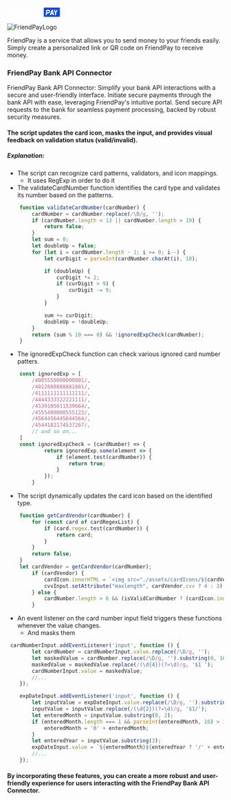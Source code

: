 <svg width="123" height="24" viewBox="0 0 123 24" fill="none" xmlns="http://www.w3.org/2000/svg">
<path d="M2.43635 3.07349L14.5027 2.71445C14.9216 4.05658 14.8489 5.31323 14.2847 6.48438L5.89853 6.75367L5.64208 11.0365L12.5152 10.9083C13.1648 12.1564 13.1178 13.3318 12.3741 14.4346L5.35997 14.7295L4.89835 21.9744C3.26557 22.6754 1.86787 22.6583 0.705259 21.9232L1.83367 3.79158C1.92771 3.45818 2.1286 3.21882 2.43635 3.07349ZM17.1837 3.88134L18.5558 3.00938C22.813 2.60759 25.7879 2.55203 27.4805 2.84268C29.1731 3.12478 30.246 3.90698 30.699 5.18927C31.1607 6.47156 31.182 8.19838 30.7632 10.3697C30.3443 12.5411 28.7628 13.9687 26.0187 14.6526L30.558 20.5126C29.7202 22.1967 28.3183 22.7395 26.3521 22.1411L21.8512 15.6143L20.351 15.7682L19.7483 21.8334C17.9958 22.4489 16.5981 22.3121 15.5552 21.4231L17.1837 3.88134ZM26.7111 7.26658C26.3264 6.43737 24.5099 6.2151 21.2614 6.59979L20.71 11.8956C24.2406 11.6563 26.2196 11.0322 26.647 10.0235C27.0744 9.00622 27.0958 8.08725 26.7111 7.26658ZM31.8157 21.7308L33.5468 2.86833C34.8461 2.56058 36.2481 2.62469 37.7527 3.06067L36.2396 21.9232C34.4957 22.419 33.021 22.3549 31.8157 21.7308ZM39.9336 3.07349L51.9999 2.71445C52.4188 4.05658 52.3462 5.31323 51.7819 6.48438L43.3958 6.75367L43.165 10.0363L50.0509 9.89528C50.692 11.1434 50.6407 12.3231 49.897 13.4344L42.8829 13.7293L42.5366 17.7044L51.1408 17.448C51.8503 18.9611 51.752 20.3801 50.8459 21.7052L38.8565 22.1796C38.4889 22.1112 38.2623 21.8419 38.1769 21.3718L39.3309 3.79158C39.4249 3.45818 39.6258 3.21882 39.9336 3.07349ZM54.1552 3.57359C54.7622 2.73582 55.9846 2.5563 57.8226 3.03502L63.9263 13.3831L64.5418 3.27866C65.8582 2.63751 67.1234 2.64606 68.3373 3.3043L67.2346 21.5898C66.3626 22.3762 65.1744 22.4703 63.6698 21.8719L57.938 11.4084L57.2199 21.8975C55.3819 22.3677 53.9928 22.2651 53.0524 21.5898L54.1552 3.57359ZM69.377 4.52248L69.5822 2.98373L70.8645 2.68881L75.7885 2.82986C80.6783 3.71036 83.1061 6.70665 83.0719 11.8187C82.9607 14.426 82.3367 16.6316 81.1997 18.4353C79.7978 20.8375 76.233 22.0386 70.5054 22.0386L69.0436 21.6282L68.7743 19.8587L69.377 4.52248ZM73.3521 6.68955L72.8392 17.9865C75.0533 18.1319 76.6134 17.7514 77.5196 16.8453C78.4257 15.9391 78.9386 14.5243 79.0583 12.6009C79.1865 10.6689 78.9344 9.21139 78.3018 8.2283C77.6777 7.23666 76.0278 6.72374 73.3521 6.68955Z" fill="white"/>
<rect x="85.0805" y="1.37085" width="37.3575" height="21.2584" rx="1.21554" fill="#0A42FC"/>
<path d="M90.6286 7.12587L91.5084 6.56678C94.238 6.30916 96.1455 6.27353 97.2308 6.4599C98.3161 6.64078 99.004 7.14231 99.2945 7.9645C99.5905 8.78669 99.5987 9.95419 99.3192 11.467C99.0451 12.9744 98.0283 13.9445 96.2689 14.3776L93.605 14.9942L92.643 15.1011L92.273 18.6365C91.1494 19.0311 90.2532 18.9434 89.5845 18.3734L90.6286 7.12587ZM96.7375 9.29644C96.4908 8.76476 95.3261 8.62225 93.2432 8.86891L92.865 12.6181C95.1288 12.4646 96.4004 12.0042 96.6799 11.2368C96.965 10.4694 96.9842 9.82264 96.7375 9.29644ZM103.308 6.41056C104.174 5.86792 104.994 5.83503 105.767 6.3119L109.056 18.1514C108.305 18.6447 107.329 18.7763 106.129 18.5461L105.537 16.3426L102.486 16.7208L101.73 18.9407C100.508 19.1051 99.5976 18.9325 99.0002 18.4227L103.308 6.41056ZM105.076 14.0405L104.361 10.2337L103.07 14.2789L105.076 14.0405ZM108.317 7.2492C108.871 6.575 109.737 6.27627 110.915 6.35301L112.88 10.5955L115.47 6.40234C116.632 6.34205 117.435 6.60515 117.879 7.19164L113.99 12.947L113.752 18.7434C112.754 19.0777 111.875 19.0723 111.113 18.7269L111.335 12.8812L108.317 7.2492Z" fill="white"/>
</svg>

![FriendPayLogo](https://github.com/FriendPay-me/friendpay-front/assets/47758460/688cc9c9-d1af-4abb-a40b-4329ebb71af1)

FriendPay is a service that allows you to send money to your friends easily. Simply create a personalized link or QR code on FriendPay to receive money.

### FriendPay Bank API Connector

FriendPay Bank API Connector: Simplify your bank API interactions with a secure and user-friendly interface. Initiate secure payments through the bank API with ease, leveraging FriendPay's intuitive portal. Send secure API requests to the bank for seamless payment processing, backed by robust security measures.

#### The script updates the card icon, masks the input, and provides visual feedback on validation status (valid/invalid).

##### Explanation:

- The script can recognize card patterns, validators, and icon mappings.
  - It uses RegExp in order to do it
- The validateCardNumber function identifies the card type and validates its number based on the patterns.
```javascript
    function validateCardNumber(cardNumber) {
        cardNumber = cardNumber.replace(/\D/g, '');
        if (cardNumber.length < 13 || cardNumber.length > 19) {
            return false;
        }
        let sum = 0;
        let doubleUp = false;
        for (let i = cardNumber.length - 1; i >= 0; i--) {
            let curDigit = parseInt(cardNumber.charAt(i), 10);

            if (doubleUp) {
                curDigit *= 2;
                if (curDigit > 9) {
                    curDigit -= 9;
                }
            }

            sum += curDigit;
            doubleUp = !doubleUp;
        }
        return (sum % 10 === 0) && !ignoredExpCheck(cardNumber);
    }
```
  - The ignoredExpCheck function can check various ignored card number patters.
```javascript
    const ignoredExp = [
        /4005550000000001/,
        /4012888888881881/,
        /4111111111111111/,
        /4444333322221111/,
        /4539105011539664/,
        /4555400000555123/,
        /4564456445644564/,
        /4544182174537267/,
        // and so on...
    ]
    const ignoredExpCheck = (cardNumber) => {
            return ignoredExp.some(element => {
                if (element.test(cardNumber)) {
                    return true;
                }
            });
        }
```
- The script dynamically updates the card icon based on the identified type.
```javascript
    function getCardVendor(cardNumber) {
        for (const card of cardRegexList) {
            if (card.regex.test(cardNumber)) {
                return card;
            }
        }
        return false;
    }
    let cardVendor = getCardVendor(cardNumber);
        if (cardVendor) {
            cardIcon.innerHTML = `<img src="./assets/cardIcons/${cardVendor.src}.svg" width="24" alt="">`;
            cvvInput.setAttribute("maxlength", cardVendor.cvv ? 4 : 3);
        } else {
            cardNumber.length > 6 && (isValidCardNumber ? (cardIcon.innerHTML = `<span class="material-symbols-outlined">indeterminate_question_box</span>`) : cardIcon.innerHTML = ccError)
        }
```
- An event listener on the card number input field triggers these functions whenever the value changes.
  - And masks them
```javascript
 cardNumberInput.addEventListener('input', function () {
        let cardNumber = cardNumberInput.value.replace(/\D/g, '');
        let maskedValue = cardNumber.replace(/\D/g, '').substring(0, 16);
        maskedValue = maskedValue.replace(/(\d{4})(?=\d)/g, '$1 ');
        cardNumberInput.value = maskedValue;
        //...
    });

    expDateInput.addEventListener('input', function () {
        let inputValue = expDateInput.value.replace(/\D/g, '').substring(0, 6);
        inputValue = inputValue.replace(/(\d{2})(?=\d)/g, '$1/');
        let enteredMonth = inputValue.substring(0, 2);
        if (enteredMonth.length === 1 && parseInt(enteredMonth, 10) > 1) {
            enteredMonth = '0' + enteredMonth;
        }
        let enteredYear = inputValue.substring(3);
        expDateInput.value = `${enteredMonth}${enteredYear ? '/' + enteredYear : ''}`;
        //...
    });
```

#### By incorporating these features, you can create a more robust and user-friendly experience for users interacting with the FriendPay Bank API Connector.
